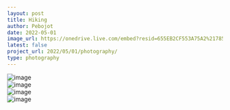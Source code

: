 ```yaml
---
layout: post
title: Hiking
author: Pebojot
date: 2022-05-01
image_url: https://onedrive.live.com/embed?resid=655EB2CF553A75A2%217856&authkey=%21AItpY9YKx-3y1SQ
latest: false
project_url: 2022/05/01/photography/
type: photography
---
```


 <div class="container">
        <div class="row">
            <div class="col-md-4 mt-3 col-lg-3">
                <img src="https://onedrive.live.com/embed?resid=655EB2CF553A75A2%217861&authkey=%21AHXT-pJfSAFMIr0" class="img-fluid" alt="image">
            </div>
            <div class="col-md-4 mt-3 col-lg-3">
                <img src="https://onedrive.live.com/embed?resid=655EB2CF553A75A2%217838&authkey=%21ANRlrvDPy_9TzSc" class="img-fluid" alt="image">
            </div>
            <div class="col-md-4 mt-3 col-lg-3">
                <img src="https://onedrive.live.com/embed?resid=655EB2CF553A75A2%217883&authkey=%21AONtcUAH4uc9sFM" class="img-fluid" alt="image">
            </div>
            <div class="col-md-4 mt-3 col-lg-3">
                <img src="https://onedrive.live.com/embed?resid=655EB2CF553A75A2%217832&authkey=%21ANfF2RckoipmY38" class="img-fluid" alt="image">
            </div>
            <!-- Repeat the above div for each image in your gallery -->
        </div>
    </div>
<br />
<br />
<br />
<br />
<br />